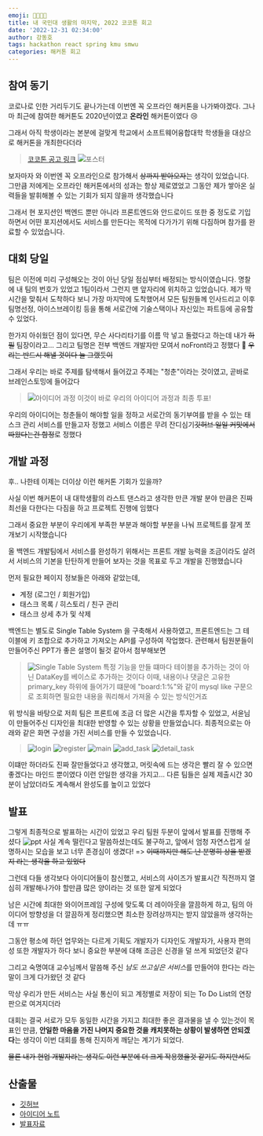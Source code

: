 ```yaml
---
emoji: 👨‍💻👩‍💻
title: 내 국민대 생활의 마지막, 2022 코코톤 회고
date: '2022-12-31 02:34:00'
author: 강동호
tags: hackathon react spring kmu smwu
categories: 해커톤 회고
---
```


## 참여 동기
코로나로 인한 거리두기도 끝나가는데 이번엔 꼭 오프라인 해커톤을 나가봐야겠다.
그나마 최근에 참여한 해커톤도 2020년이였고 **온라인** 해커톤이였다 😢

그래서 아직 학생이라는 본분에 걸맞게 학교에서 소프트웨어융합대학 학생들을 대상으로 해커톤을 개최한다더라
> [코코톤 공고 링크](https://ivy-periodical-1dc.notion.site/8f571e47478346739e53a60a3d9735fb)
> ![포스터](imgs/poster.jpeg)

보자마자 와 이번엔 꼭 오프라인으로 참가해서 ~~상까지 받아오자~~는 생각이 있었습니다. 그만큼 저에게는 오프라인 해커톤에서의 성과는 항상 제로였었고 그동안 제가 쌓아온 실력들을 발휘해볼 수 있는 기회가 되지 않을까 생각했습니다

그래서 현 포지션인 백엔드 뿐만 아니라 프론트엔드와 안드로이드 또한 중 정도로 기입하면서 어떤 포지션에서도 서비스를 만든다는 목적에 다가가기 위해 다짐하며 참가를 완료할 수 있었습니다.

## 대회 당일
팀은 이전에 미리 구성해오는 것이 아닌 당일 점심부터 배정되는 방식이였습니다.
명찰에 내 팀의 번호가 있었고 1팀이라서 그런지 맨 앞자리에 위치하고 있었습니다.
제가 딱 시간을 맞춰서 도착하다 보니 가장 마지막에 도착했어서 모든 팀원들께 인사드리고 이후 팀명선정, 아이스브레이킹 등을 통해 서로간에 기술스택이나 자신있는 파트등에 공유할 수 있었다.

한가지 아쉬웠던 점이 있다면, 무슨 사다리타기를 이름 막 넣고 돌렸다고 하는데 내가 ~~하필~~ 팀장이라고...
그리고 팀명은 전부 백엔드 개발자만 모여서 noFront라고 정했다 🤪 ~~우리는 반드시 해낼 것이다 늘 그랬듯이~~

그래서 우리는 바로 주제를 탐색해서 들어갔고 주제는 "청춘"이라는 것이였고, 곧바로 브레인스토밍에 들어갔다
> ![아이디어 과정](imgs/idea-meetings.png)
> 이것이 바로 우리의 아이디어 과정과 최종 투표!

우리의 아이디어는 청춘들이 해야할 일을 정하고 서로간의 동기부여를 받을 수 있는 태스크 관리 서비스를 만들고자 정했고 서비스 이름은 무려 잔디심기~~깃허브 일일 커밋에서 따왔다는건 함정~~로 정했다

## 개발 과정
후.. 나한테 이제는 더이상 이런 해커톤 기회가 있을까?

사실 이번 해커톤이 내 대학생활의 라스트 댄스라고 생각한 만큰 개발 분야 만큼은 진짜 최선을 다한다는 다짐을 하고 프로젝트 진행에 임했다

그래서 중요한 부분이 우리에게 부족한 부분과 해야할 부분을 나눠 프로젝트를 잘게 쪼개보기 시작했습니다

올 백엔드 개발팀에서 서비스를 완성하기 위해서는 프론트 개발 능력을 조금이라도 살려서 서비스의 기본을 탄탄하게 만들어 보자는 것을 목표로 두고 개발을 진행했습니다

먼저 필요한 페이지 정보들은 아래와 같았는데,
- 계정 (로그인 / 회원가입)
- 태스크 목록 / 히스토리 / 친구 관리
- 태스크 상세 추가 및 삭제

백엔드는 별도로 Single Table System 을 구축해서 사용하였고, 프론트엔드는 그 테이블에 키 조합으로 추가하고 가져오는 API를 구성하여 작업했다.
관련해서 팀원분들이 만들어주신 PPT가 좋은 설명이 될것 같아서 첨부해보면
> ![Single Table System](imgs/info_single_table.png)
> 특정 기능을 만들 떄마다 테이블을 추가하는 것이 아닌 DataKey를 베이스로 추가하는 것이다
> 이때, 내용이나 댓글은 고유한 primary_key 하위에 들어가기 떄문에 "board:1:%"와 같이 mysql like 구문으로 조회하면 필요한 내용을 쿼리해서 가져올 수 있는 방식인거죠

위 방식을 바탕으로 저희 팀은 프론트에 조금 더 많은 시간을 투자할 수 있었고, 서윤님이 만들어주신 디자인을 최대한 반영할 수 있는 상황을 만들었습니다.
최종적으로는 아래와 같은 화면 구성을 가진 서비스를 만들 수 있었습니다.
> ![login](imgs/login.png)
> ![register](imgs/register.png)
> ![main](imgs/main_task.png)
> ![add_task](imgs/add_task.png)
> ![detail_task](imgs/detail_task.png)

이떄만 하더라도 진짜 잘만들었다고 생각했고, 머릿속에 드는 생각은 빨리 잘 수 있으면 좋겠다는 마인드 뿐이였다
이런 안일한 생각을 가지고... 다른 팀들은 실제 제출시간 30분이 남았더라도 계속해서 완성도를 높이고 있었다

## 발표
그렇게 최종적으로 발표하는 시간이 있었고 우리 팀원 두분이 앞에서 발표를 진행해 주셨다
![ppt](imgs/ppt.png)
사실 계속 떨린다고 말씀하셨는데도 불구하고, 앞에서 엄청 자연스럽게 설명하시는 모습을 보고 너무 존경심이 생겼다! => ~~이때까지만 해도 난 분명히 상을 받겠지 라는 생각을 하고 있었다~~

그런데 다들 생각보다 아이디어들이 참신했고, 서비스의 사이즈가 발표시간 직전까지 열심히 개발해나가야 할만큼 많은 양이라는 것 또한 알게 되었다

남은 시간에 최대한 와이어프레임 구성에 맞도록 더 레이아웃을 깔끔하게 하고, 팀의 아이디어 방향성을 더 깔끔하게 정리했으면 최소한 장려상까지는 받지 않았을까 생각하는데 ㅠㅠ

그동안 평소에 하던 업무와는 다르게 기획도 개발자가 디자인도 개발자가, 사용자 편의성 또한 개발자가 하다 보니 중요한 부분에 대해 조금은 신경을 덜 쓰게 되었던것 같다

그리고 숙명여대 교수님께서 말씀해 주신 *남도 쓰고싶은 서비스*를 만들어야 한다는 라는 말이 크게 다가왔던 것 같다

막상 우리가 만든 서비스는 사실 통신이 되고 계정별로 저장이 되는 To Do List의 연장판으로 여겨지더라

대회는 결국 서로가 모두 동일한 시간을 가지고 최대한 좋은 결과물을 낼 수 있는것이 목표인 만큼, **안일한 마음을 가진 나머지 중요한 것을 캐치못하는 상황이 발생하면 안되겠다**는 생각이 이번 대회를 통해 진지하게 깨닫는 계기가 되었다.

~~물론 내가 현업 개발자라는 생각도 이런 부분에 더 크게 작용했을것 같기도 하지만서도~~

## 산출물
- [깃허브](https://github.com/cokothon-no-front)
- [아이디어 노트](https://www.notion.so/donghodev/No-Front-f7a60b1977624e08b5fcd12774e84437)
- [발표자료](https://docs.google.com/presentation/d/11uGcmm_m9dsUCHV9_mTS6DZh9UIaBzH-p-UtenMRack/edit?usp=sharing)